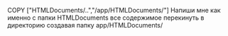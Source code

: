 COPY ["HTMLDocuments/..","/app/HTMLDocuments/"]
Напиши мне как именно с папки HTMLDocuments все содержимое перекинуть в директорию создавая папку app/HTMLDocuments/
